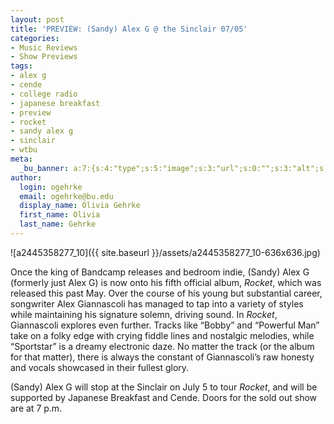 ```yaml
---
layout: post
title: 'PREVIEW: (Sandy) Alex G @ the Sinclair 07/05'
categories:
- Music Reviews
- Show Previews
tags:
- alex g
- cende
- college radio
- japanese breakfast
- preview
- rocket
- sandy alex g
- sinclair
- wtbu
meta:
  _bu_banner: a:7:{s:4:"type";s:5:"image";s:3:"url";s:0:"";s:3:"alt";s:0:"";s:7:"post_id";s:0:"";s:4:"html";s:0:"";s:8:"position";s:12:"contentWidth";s:7:"caption";s:0:"";}
author:
  login: ogehrke
  email: ogehrke@bu.edu
  display_name: Olivia Gehrke
  first_name: Olivia
  last_name: Gehrke
---
```

![a2445358277_10]({{ site.baseurl }}/assets/a2445358277_10-636x636.jpg)

Once the king of Bandcamp releases and bedroom indie, (Sandy) Alex G (formerly just Alex G) is now onto his fifth official album, _Rocket_, which was released this past May. Over the course of his young but substantial career, songwriter Alex Giannascoli has managed to tap into a variety of styles while maintaining his signature solemn, driving sound. In _Rocket_, Giannascoli explores even further. Tracks like “Bobby” and “Powerful Man” take on a folky edge with crying fiddle lines and nostalgic melodies, while “Sportstar” is a dreamy electronic daze. No matter the track (or the album for that matter), there is always the constant of Giannascoli’s raw honesty and vocals showcased in their fullest glory.

(Sandy) Alex G will stop at the Sinclair on July 5 to tour _Rocket_, and will be supported by Japanese Breakfast and Cende. Doors for the sold out show are at 7 p.m.